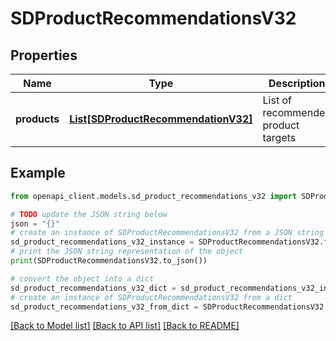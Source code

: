 # SDProductRecommendationsV32


## Properties

Name | Type | Description | Notes
------------ | ------------- | ------------- | -------------
**products** | [**List[SDProductRecommendationV32]**](SDProductRecommendationV32.md) | List of recommended product targets | [optional] 

## Example

```python
from openapi_client.models.sd_product_recommendations_v32 import SDProductRecommendationsV32

# TODO update the JSON string below
json = "{}"
# create an instance of SDProductRecommendationsV32 from a JSON string
sd_product_recommendations_v32_instance = SDProductRecommendationsV32.from_json(json)
# print the JSON string representation of the object
print(SDProductRecommendationsV32.to_json())

# convert the object into a dict
sd_product_recommendations_v32_dict = sd_product_recommendations_v32_instance.to_dict()
# create an instance of SDProductRecommendationsV32 from a dict
sd_product_recommendations_v32_from_dict = SDProductRecommendationsV32.from_dict(sd_product_recommendations_v32_dict)
```
[[Back to Model list]](../README.md#documentation-for-models) [[Back to API list]](../README.md#documentation-for-api-endpoints) [[Back to README]](../README.md)


